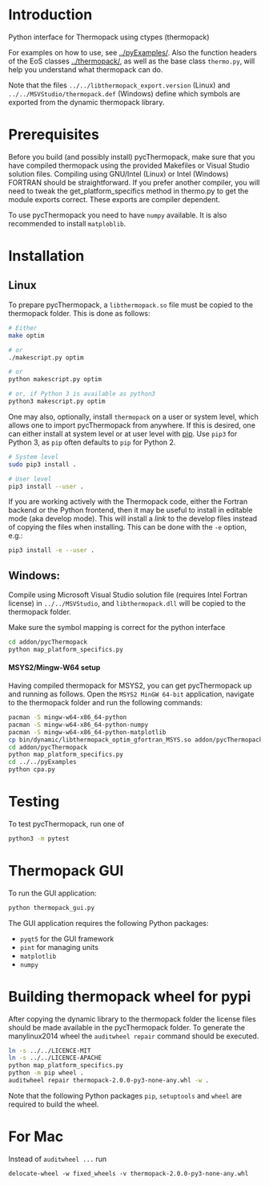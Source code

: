 # Introduction

Python interface for Thermopack using ctypes (thermopack)

For examples on how to use, see
[../pyExamples/](../pyExamples/README.md). Also the function headers
of the EoS classes [../thermopack/](../thermopack), as well as the base class
`thermo.py`, will help you understand what thermopack can do.


Note that the files `../../libthermopack_export.version` (Linux) and
`../../MSVStudio/thermopack.def` (Windows) define which symbols are exported
from the dynamic thermopack library.

# Prerequisites

Before you build (and possibly install) pycThermopack, make sure that
you have compiled thermopack using the provided Makefiles or Visual
Studio solution files. Compiling using GNU/Intel (Linux) or Intel (Windows)
FORTRAN should be straightforward. If you prefer another compiler,
you will need to tweak the get_platform_specifics method in thermo.py
to get the module exports correct. These exports are compiler
dependent.

To use pycThermopack you need to have `numpy` available. It is also recommended
to install `matploblib`.

# Installation

## Linux

To prepare pycThermopack, a `libthermopack.so` file must be copied to
the thermopack folder. This is done as follows:

```sh
# Either
make optim

# or
./makescript.py optim

# or
python makescript.py optim

# or, if Python 3 is available as python3
python3 makescript.py optim
```

One may also, optionally, install `thermopack` on a user or system level, which
allows one to import pycThermopack from anywhere. If this is desired, one can
either install at system level or at user level with
[pip](https://pypi.org/project/pip/). Use `pip3` for Python 3, as `pip` often
defaults to `pip` for Python 2.

```sh
# System level
sudo pip3 install .

# User level
pip3 install --user .
```

If you are working actively with the Thermopack code, either the Fortran
backend or the Python frontend, then it may be useful to install in editable
mode (aka develop mode). This will install a _link_ to the develop files
instead of copying the files when installing. This can be done with the `-e`
option, e.g.:

```bash
pip3 install -e --user .
```

## Windows:

Compile using Microsoft Visual Studio solution file (requires Intel Fortran
license) in `../../MSVStudio`, and `libthermopack.dll` will be copied to the
thermopack folder.

Make sure the symbol mapping is correct for the python interface
```bash
cd addon/pycThermopack
python map_platform_specifics.py
```

#### MSYS2/Mingw-W64 setup
Having compiled thermopack for MSYS2, you can get pycThermopack up and running
as follows. Open the `MSYS2 MinGW 64-bit` application, navigate to the
thermopack folder and run the following commands:

```bash
pacman -S mingw-w64-x86_64-python
pacman -S mingw-w64-x86_64-python-numpy
pacman -S mingw-w64-x86_64-python-matplotlib
cp bin/dynamic/libthermopack_optim_gfortran_MSYS.so addon/pycThermopack/thermopack/thermopack.dll
cd addon/pycThermopack
python map_platform_specifics.py
cd ../../pyExamples
python cpa.py
```

# Testing

To test pycThermopack, run one of

```sh
python3 -m pytest
```

# Thermopack GUI

To run the GUI application:

```sh
python thermopack_gui.py
```

The GUI application requires the following Python packages:

* `pyqt5` for the GUI framework
* `pint` for managing units
* `matplotlib`
* `numpy`

# Building thermopack wheel for pypi

After copying the dynamic library to the thermopack folder the license
files should be made available in the pycThermopack folder. To
generate the manylinux2014 wheel the `auditwheel repair` command
should be executed.

```sh
ln -s ../../LICENCE-MIT
ln -s ../../LICENCE-APACHE
python map_platform_specifics.py
python -m pip wheel .
auditwheel repair thermopack-2.0.0-py3-none-any.whl -w .
```

Note that the following Python packages `pip`, `setuptools` and
`wheel` are required to build the wheel.

# For Mac

Instead of `auditwheel ...` run
```
delocate-wheel -w fixed_wheels -v thermopack-2.0.0-py3-none-any.whl
```

